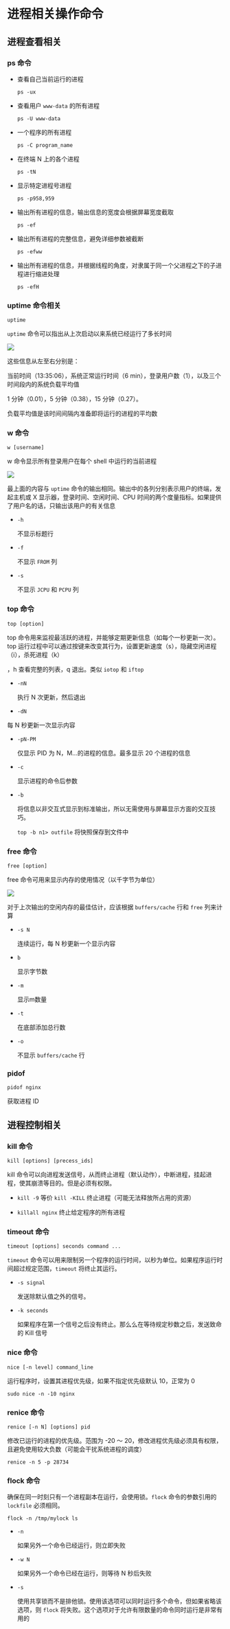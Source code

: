# 进程相关操作命令

## 进程查看相关

### ps 命令

* 查看自己当前运行的进程

  `ps -ux`

* 查看用户 `www-data` 的所有进程

  `ps -U www-data`

* 一个程序的所有进程

  `ps -C program_name`

* 在终端 N 上的各个进程

  `ps -tN`

* 显示特定进程号进程

  `ps -p958,959`

* 输出所有进程的信息，输出信息的宽度会根据屏幕宽度截取

  `ps -ef`

* 输出所有进程的完整信息，避免详细参数被截断

  `ps -efww`

* 输出所有进程的信息，并根据线程的角度，对隶属于同一个父进程之下的子进程进行缩进处理

  `ps -efH`

### uptime 命令相关

`uptime`

`uptime` 命令可以指出从上次启动以来系统已经运行了多长时间

![](./Images/uptime命令输出.png) 

这些信息从左至右分别是：

当前时间（13:35:06），系统正常运行时间（6 min），登录用户数（1），以及三个时间段内的系统负载平均值

1 分钟（0.01），5 分钟（0.38），15 分钟（0.27）。

负载平均值是该时间间隔内准备即将运行的进程的平均数

### w 命令

`w [username]`

w 命令显示所有登录用户在每个 shell 中运行的当前进程

![](./Images/w命令输出.png)

最上面的内容与 `uptime` 命令的输出相同。输出中的各列分别表示用户的终端，发起主机或 X 显示器，登录时间、空闲时间、CPU 时间的两个度量指标。如果提供了用户名的话，只输出该用户的有关信息

* `-h` 

  不显示标题行

* `-f`

  不显示 `FROM` 列

* `-s`

  不显示 `JCPU` 和 `PCPU` 列

### top 命令

`top [option]`

top 命令用来监视最活跃的进程，并能够定期更新信息（如每个一秒更新一次）。top 运行过程中可以通过按键来改变其行为，设置更新速度（s），隐藏空闲进程（i），杀死进程（k）

，h 查看完整的列表，q 退出。类似 `iotop` 和 `iftop`

* `-nN`

  执行 N 次更新，然后退出

*  `-dN`

  每 N 秒更新一次显示内容

* `-pN-PM` 

  仅显示 PID 为 N，M…的进程的信息。最多显示 20 个进程的信息

* `-c`

  显示进程的命令后参数

* `-b`

  将信息以非交互式显示到标准输出，所以无需使用与屏幕显示方面的交互技巧。

  `top -b n1> outfile` 将快照保存到文件中

### free 命令

`free [option]`

free 命令可用来显示内存的使用情况（以千字节为单位）

![](./Images/free命令输出.png)

对于上次输出的空闲内存的最佳估计，应该根据 `buffers/cache` 行和 `free` 列来计算

* `-s N` 

  连续运行，每 N 秒更新一个显示内容

* `b`

  显示字节数

* `-m`

  显示m数量

* `-t`

  在底部添加总行数

* `-o`

  不显示 `buffers/cache` 行

### pidof

`pidof nginx`

获取进程 ID

## 进程控制相关

### kill 命令

`kill [options] [precess_ids]`

kill 命令可以向进程发送信号，从而终止进程（默认动作），中断进程，挂起进程，使其崩溃等目的。但是必须有权限。

* `kill -9` 等价 `kill -KILL` 终止进程（可能无法释放所占用的资源）

* `killall nginx`  终止给定程序的所有进程

### timeout 命令

`timeout [options] seconds command ...`

`timeout` 命令可以用来限制另一个程序的运行时间，以秒为单位。如果程序运行时间超过规定范围，`timeout` 将终止其运行。

* `-s signal`

  发送除默认值之外的信号。

* `-k seconds`

  如果程序在第一个信号之后没有终止。那么么在等待规定秒数之后，发送致命的 Kill 信号

### nice 命令

`nice [-n level] command_line`

运行程序时，设置其进程优先级，如果不指定优先级默认 10，正常为 0

`sudo nice -n -10 nginx`

### renice 命令

`renice [-n N] [options] pid`

修改已运行的进程的优先级。范围为 -20 ～ 20，修改进程优先级必须具有权限，且避免使用较大负数（可能会干扰系统进程的调度）

`renice -n 5 -p 28734`

### flock 命令

确保在同一时刻只有一个进程副本在运行，会使用锁。`flock` 命令的参数引用的 `lockfile` 必须相同。

`flock -n /tmp/mylock ls`

* `-n`

  如果另外一个命令已经运行，则立即失败

* `-w N`

  如果另外一个命令已经在运行，则等待 N 秒后失败

* `-s`

  使用共享锁而不是排他锁。使用该选项可以同时运行多个命令，但如果省略该选项，则 `flock` 将失败。这个选项对于允许有限数量的命令同时运行是非常有用的

